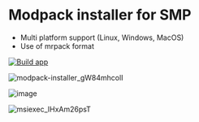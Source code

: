 # Modpack installer for SMP
- Multi platform support (Linux, Windows, MacOS)
- Use of mrpack format

[![Build app](https://github.com/twilight-games/modpack-installer/actions/workflows/build.yml/badge.svg)](https://github.com/twilight-games/modpack-installer/actions/workflows/build.yml)

![modpack-installer_gW84mhcolI](https://user-images.githubusercontent.com/35953244/152230478-72eaca95-5cb9-444d-a88a-dcfa4aeb29aa.gif)

![image](https://user-images.githubusercontent.com/35953244/161287776-df9f2cb5-177d-40f0-98d6-aa2def54a6a9.png)

![msiexec_IHxAm26psT](https://user-images.githubusercontent.com/35953244/208211201-80de2308-2611-485a-83f3-88fe2ae8e807.gif)
